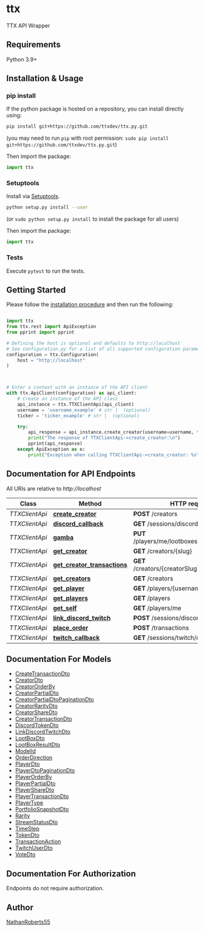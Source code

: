 # ttx

TTX API Wrapper

## Requirements

Python 3.9+

## Installation & Usage

### pip install

If the python package is hosted on a repository, you can install directly using:

```sh
pip install git+https://github.com/ttxdev/ttx.py.git
```

(you may need to run `pip` with root permission: `sudo pip install git+https://github.com/ttxdev/ttx.py.git`)

Then import the package:

```python
import ttx
```

### Setuptools

Install via [Setuptools](http://pypi.python.org/pypi/setuptools).

```sh
python setup.py install --user
```

(or `sudo python setup.py install` to install the package for all users)

Then import the package:

```python
import ttx
```

### Tests

Execute `pytest` to run the tests.

## Getting Started

Please follow the [installation procedure](#installation--usage) and then run the following:

```python

import ttx
from ttx.rest import ApiException
from pprint import pprint

# Defining the host is optional and defaults to http://localhost
# See configuration.py for a list of all supported configuration parameters.
configuration = ttx.Configuration(
    host = "http://localhost"
)



# Enter a context with an instance of the API client
with ttx.ApiClient(configuration) as api_client:
    # Create an instance of the API class
    api_instance = ttx.TTXClientApi(api_client)
    username = 'username_example' # str |  (optional)
    ticker = 'ticker_example' # str |  (optional)

    try:
        api_response = api_instance.create_creator(username=username, ticker=ticker)
        print("The response of TTXClientApi->create_creator:\n")
        pprint(api_response)
    except ApiException as e:
        print("Exception when calling TTXClientApi->create_creator: %s\n" % e)

```

## Documentation for API Endpoints

All URIs are relative to *http://localhost*

Class | Method | HTTP request | Description
------------ | ------------- | ------------- | -------------
*TTXClientApi* | [**create_creator**](docs/TTXClientApi.md#create_creator) | **POST** /creators | 
*TTXClientApi* | [**discord_callback**](docs/TTXClientApi.md#discord_callback) | **GET** /sessions/discord/callback | 
*TTXClientApi* | [**gamba**](docs/TTXClientApi.md#gamba) | **PUT** /players/me/lootboxes/{lootBoxId}/open | 
*TTXClientApi* | [**get_creator**](docs/TTXClientApi.md#get_creator) | **GET** /creators/{slug} | 
*TTXClientApi* | [**get_creator_transactions**](docs/TTXClientApi.md#get_creator_transactions) | **GET** /creators/{creatorSlug}/transactions | 
*TTXClientApi* | [**get_creators**](docs/TTXClientApi.md#get_creators) | **GET** /creators | 
*TTXClientApi* | [**get_player**](docs/TTXClientApi.md#get_player) | **GET** /players/{username} | 
*TTXClientApi* | [**get_players**](docs/TTXClientApi.md#get_players) | **GET** /players | 
*TTXClientApi* | [**get_self**](docs/TTXClientApi.md#get_self) | **GET** /players/me | 
*TTXClientApi* | [**link_discord_twitch**](docs/TTXClientApi.md#link_discord_twitch) | **POST** /sessions/discord/link | 
*TTXClientApi* | [**place_order**](docs/TTXClientApi.md#place_order) | **POST** /transactions | 
*TTXClientApi* | [**twitch_callback**](docs/TTXClientApi.md#twitch_callback) | **GET** /sessions/twitch/callback | 

## Documentation For Models

- [CreateTransactionDto](docs/CreateTransactionDto.md)
- [CreatorDto](docs/CreatorDto.md)
- [CreatorOrderBy](docs/CreatorOrderBy.md)
- [CreatorPartialDto](docs/CreatorPartialDto.md)
- [CreatorPartialDtoPaginationDto](docs/CreatorPartialDtoPaginationDto.md)
- [CreatorRarityDto](docs/CreatorRarityDto.md)
- [CreatorShareDto](docs/CreatorShareDto.md)
- [CreatorTransactionDto](docs/CreatorTransactionDto.md)
- [DiscordTokenDto](docs/DiscordTokenDto.md)
- [LinkDiscordTwitchDto](docs/LinkDiscordTwitchDto.md)
- [LootBoxDto](docs/LootBoxDto.md)
- [LootBoxResultDto](docs/LootBoxResultDto.md)
- [ModelId](docs/ModelId.md)
- [OrderDirection](docs/OrderDirection.md)
- [PlayerDto](docs/PlayerDto.md)
- [PlayerDtoPaginationDto](docs/PlayerDtoPaginationDto.md)
- [PlayerOrderBy](docs/PlayerOrderBy.md)
- [PlayerPartialDto](docs/PlayerPartialDto.md)
- [PlayerShareDto](docs/PlayerShareDto.md)
- [PlayerTransactionDto](docs/PlayerTransactionDto.md)
- [PlayerType](docs/PlayerType.md)
- [PortfolioSnapshotDto](docs/PortfolioSnapshotDto.md)
- [Rarity](docs/Rarity.md)
- [StreamStatusDto](docs/StreamStatusDto.md)
- [TimeStep](docs/TimeStep.md)
- [TokenDto](docs/TokenDto.md)
- [TransactionAction](docs/TransactionAction.md)
- [TwitchUserDto](docs/TwitchUserDto.md)
- [VoteDto](docs/VoteDto.md)

<a id="documentation-for-authorization"></a>

## Documentation For Authorization

Endpoints do not require authorization.

## Author

[NathanRoberts55](https://github.com/nathanroberts55)